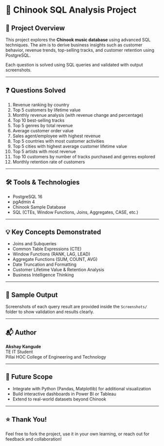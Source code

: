 # 🎯 Chinook SQL Analysis Project

## 📌 Project Overview

This project explores the **Chinook music database** using advanced SQL techniques. The aim is to derive business insights such as customer behavior, revenue trends, top-selling tracks, and customer retention using PostgreSQL.

Each question is solved using SQL queries and validated with output screenshots.

---

## ❓ Questions Solved

1. Revenue ranking by country  
2. Top 5 customers by lifetime value  
3. Monthly revenue analysis (with revenue change and percentage)  
4. Top 10 best-selling tracks  
5. Top 5 genres by total revenue  
6. Average customer order value  
7. Sales agent/employee with highest revenue  
8. Top 5 countries with most customer activities  
9. Top 5 cities with highest average customer lifetime value  
10. Top 5 artists with most revenue  
11. Top 10 customers by number of tracks purchased and genres explored  
12. Monthly retention rate of customers

---

## 🛠️ Tools & Technologies

- PostgreSQL 16
- pgAdmin 4
- Chinook Sample Database
- SQL (CTEs, Window Functions, Joins, Aggregates, CASE, etc.)

---

## 💡 Key Concepts Demonstrated

- Joins and Subqueries  
- Common Table Expressions (CTE)  
- Window Functions (RANK, LAG, LEAD)  
- Aggregate Functions (SUM, COUNT, AVG)  
- Date Truncation and Formatting  
- Customer Lifetime Value & Retention Analysis  
- Business Intelligence Thinking

---

## 📸 Sample Output

Screenshots of each query result are provided inside the `Screenshots/` folder to show validation and results clearly.

---

## 📬 Author

**Akshay Kangude**  
TE IT Student  
Pillai HOC College of Engineering and Technology

---

## 🚀 Future Scope

- Integrate with Python (Pandas, Matplotlib) for additional visualization  
- Build interactive dashboards in Power BI or Tableau  
- Extend to real-world datasets beyond Chinook

---

## ⭐ Thank You!

Feel free to fork the project, use it in your own learning, or reach out for feedback and collaboration!

